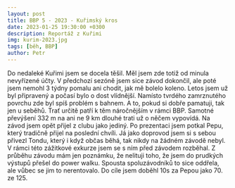 ```yaml
---
layout: post
title: BBP 5 - 2023 - Kuřimský kros
date: 2023-01-25 19:30:00 +0300
description: Reportáž z Kuřimi
img: kurim-2023.jpg
tags: [běh, BBP]
author: Petr
---
```


Do nedaleké Kuřimi jsem se docela těšil. Měl jsem zde totiž od minula nevyřízené účty. V předchozí sezóně jsem sice závod dokončil, ale poté jsem nemohl 3 týdny pomalu ani chodit, jak mě bolelo koleno. Letos jsem už byl připravený a počasí bylo o dost vlídnější. Namísto tvrdého zamrznutého povrchu zde byl spíš problém s bahnem. A to, pokud si dobře pamatuji, tak jen u seběhů. Trať určitě patří k těm náročnějším v rámci BBP. Samotné převýšení 332 m na ani ne 9 km dlouhé trati už o něčem vypovídá. Na závod jsem opět přijel z clubu jako jediný. Po prezentaci jsem potkal Pepu, který tradičně přijel na poslední chvíli. Já jako doprovod jsem si s sebou přivezl Tondu, který i když občas běhá, tak nikdy na žádném závodě nebyl. V rámci této zážitkové exkurze jsem se s ním před závodem rozběhal. Z průběhu závodu mám jen poznámku, že nelituji toho, že jsem do prudkých výstupů přešel do power walku. Spousta spoluzávodníků to sice oddřela, ale vůbec se jim to nerentovalo. Do cíle jsem doběhl 10s za Pepou jako 70. ze 125.
